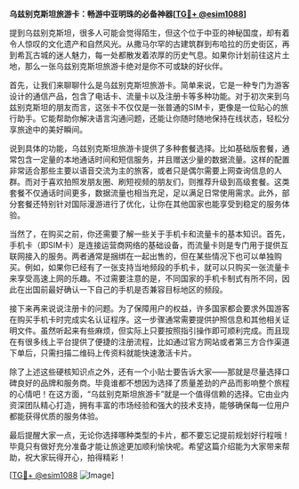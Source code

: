 **乌兹别克斯坦旅游卡：畅游中亚明珠的必备神器[[TG💪+ @esim1088](https://t.me/s/esim1088)]**

提到乌兹别克斯坦，很多人可能会觉得陌生，但这个位于中亚的神秘国度，却有着令人惊叹的文化遗产和自然风光。从撒马尔罕的古建筑群到布哈拉的历史街区，再到希瓦古城的迷人魅力，每一处都散发着浓厚的历史气息。如果你计划前往这片土地，那么一张乌兹别克斯坦旅游卡绝对是你不可或缺的好伙伴。

首先，让我们来聊聊什么是乌兹别克斯坦旅游卡。简单来说，它是一种专门为游客设计的通信产品，包含了电话卡、流量卡以及注册卡等多种功能。对于初次来到乌兹别克斯坦的朋友而言，这张卡不仅仅是一张普通的SIM卡，更像是一位贴心的旅行助手。它能帮助你解决语言沟通问题，还能让你随时随地保持在线状态，轻松分享旅途中的美好瞬间。

说到具体的功能，乌兹别克斯坦旅游卡提供了多种套餐选择。比如基础版套餐，通常包含一定量的本地通话时间和短信服务，并且赠送少量的数据流量。这样的配置非常适合那些主要以语音交流为主的旅客，或者只是偶尔需要上网查询信息的人群。而对于喜欢拍照发朋友圈、刷短视频的朋友们，则推荐升级到高级套餐。这类套餐不仅通话时间更多，数据流量也相当充足，足以满足日常使用需求。此外，部分套餐还特别针对国际漫游进行了优化，让你在其他国家也能享受到稳定的服务体验。

当然了，在购买之前，你还需要了解一些关于手机卡和流量卡的基本知识。首先，手机卡（即SIM卡）是连接运营商网络的基础设备，而流量卡则是专门用于提供互联网接入的服务。两者通常是捆绑在一起出售的，但在某些情况下也可以单独购买。例如，如果你已经有了一张支持当地频段的手机卡，就可以只购买一张流量卡来享受高速上网的乐趣。不过需要注意的是，不同国家的手机卡制式有所不同，因此在出国前最好确认一下自己的手机是否兼容目标地区的频段。

接下来再来说说注册卡的问题。为了保障用户的权益，许多国家都会要求外国游客在购买手机卡时完成实名认证程序。这一步骤通常需要提供护照信息和其他相关证明文件。虽然听起来有些麻烦，但实际上只要按照指引操作即可顺利完成。而且现在有很多线上平台提供了便捷的注册流程，比如通过官方网站或者第三方合作渠道下单后，只需扫描二维码上传资料就能快速激活卡片。

除了上述这些硬核知识点之外，还有一个小贴士要告诉大家——那就是尽量选择口碑良好的品牌和服务商。毕竟谁都不想因为选择了质量差劲的产品而影响整个旅程的心情吧！在这方面，“乌兹别克斯坦旅游卡”就是一个值得信赖的选择。它由业内资深团队精心打造，拥有丰富的市场经验和强大的技术支持，能够确保每一位用户都能获得优质的服务体验。

最后提醒大家一点，无论你选择哪种类型的卡片，都不要忘记提前规划好行程哦！毕竟只有做好充分准备才能让旅途更加顺利愉快呢。希望这篇介绍能为大家带来帮助，祝大家玩得开心，拍得精彩！

[[TG💪+ @esim1088](https://t.me/s/esim1088) ![Image](https://i.postimg.cc/4NQfJmqS/Snipaste-2025-05-13-00-14-12.png)]